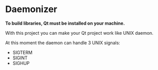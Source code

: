 # Daemonizer
**To build libraries, Qt must be installed on your machine.**

With this project you can make your Qt project work like UNIX daemon.

At this moment the daemon can handle 3 UNIX signals:
* SIGTERM
* SIGINT 
* SIGHUP

